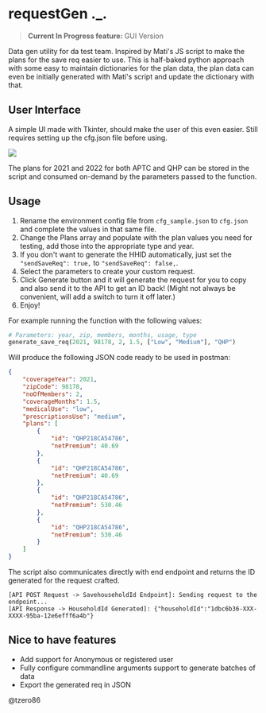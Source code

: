 # requestGen ._.

> **Current In Progress feature:** GUI Version

Data gen utility for da test team. Inspired by Mati's JS script to make the plans for the save req easier to use.
This is half-baked python approach with some easy to maintain dictionaries for the plan data, the plan data can even be initially generated with Mati's script and update the dictionary with that.

## User Interface

A simple UI made with Tkinter, should make the user of this even easier. Still requires setting up the cfg.json file before using.

![](https://i.imgur.com/Eek8g3R.png)

The plans for 2021 and 2022 for both APTC and QHP can be stored in the script and consumed on-demand by the parameters passed to the function.


## Usage

1. Rename the environment config file from `cfg_sample.json` to `cfg.json` and complete the values in that same file.
2. Change the Plans array and populate with the plan values you need for testing, add those into the appropriate type and year.
3. If you don't want to generate the HHID automatically, just set the `"sendSaveReq": true,`  to `"sendSaveReq": false,`.
4. Select the parameters to create your custom request.
5. Click Generate button and it will generate the request for you to copy and also send it to the API to get an ID back! (Might not always be convenient, will add a switch to turn it off later.)
6. Enjoy!


For example running the function with the following values:

```python
# Parameters: year, zip, members, months, usage, type
generate_save_req(2021, 98178, 2, 1.5, ["Low", "Medium"], "QHP")
```

Will produce the following JSON code ready to be used in postman:

```JSON
{
    "coverageYear": 2021,
    "zipCode": 98178,
    "noOfMembers": 2,
    "coverageMonths": 1.5,
    "medicalUse": "low",
    "prescriptionsUse": "medium",
    "plans": [
        {
            "id": "QHP218CA54786",
            "netPremium": 40.69
        },
        {
            "id": "QHP218CA54786",
            "netPremium": 40.69
        },
        {
            "id": "QHP218CA54786",
            "netPremium": 530.46
        },
        {
            "id": "QHP218CA54786",
            "netPremium": 530.46
        }
    ]
}

```

The script also communicates directly with end endpoint and returns the ID generated for the request crafted.

```
[API POST Request -> SavehouseholdId Endpoint]: Sending request to the endpoint...
[API Response -> HouseholdId Generated]: {"householdId":"1dbc6b36-XXX-XXXX-95ba-12e6efff6a4b"}
```


## Nice to have features

- Add support for Anonymous or registered user
- Fully configure commandline arguments support to generate batches of data
- Export the generated req in JSON


@tzero86


